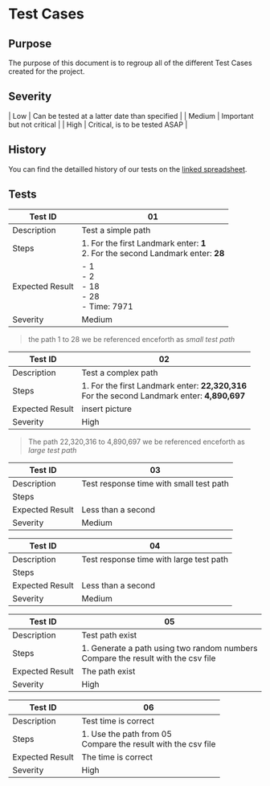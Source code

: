 # Test Cases

## Purpose

The purpose of this document is to regroup all of the different Test Cases created for the project.

## Severity

| Low | Can be tested at a latter date than specified |
| Medium | Important but not critical |
| High | Critical, is to be tested ASAP |

## History

You can find the detailled history of our tests on the [linked spreadsheet](https://docs.google.com/spreadsheets/d/1JB1lV4f822tu6zhfQbtrtQGsYIInJZw8AnJMDjYGYeo/edit?gid=0#gid=0).

## Tests

<!--

Test Template

| Test ID |  |
| --- | --- |
| Description |  |
| Steps |  |
| Expected Result |  |
| Severity |  |

 -->

| Test ID | 01 |
| --- | --- |
| Description | Test a simple path |
| Steps | 1. For the first Landmark enter: **1** <br> 2. For the second Landmark enter: **28** |
| Expected Result | - 1 <br> - 2 <br> - 18 <br> - 28 <br> - Time: 7971 |
| Severity | Medium |

> the path 1 to 28 we be referenced enceforth as *small test path*

| Test ID | 02 |
| --- | --- |
| Description | Test a complex path |
| Steps | 1. For the first Landmark enter: **22,320,316** <br> For the second Landmark enter: **4,890,697** |
| Expected Result | insert picture |
| Severity | High |

> The path 22,320,316 to 4,890,697 we be referenced enceforth as *large test path*

| Test ID | 03 |
| --- | --- |
| Description | Test response time with small test path |
| Steps |  |
| Expected Result | Less than a second |
| Severity | Medium |

| Test ID | 04 |
| --- | --- |
| Description | Test response time with large test path |
| Steps |  |
| Expected Result | Less than a second |
| Severity | Medium |

| Test ID | 05 |
| --- | --- |
| Description | Test path exist |
| Steps | 1. Generate a path using two random numbers <br> Compare the result with the csv file |
| Expected Result | The path exist |
| Severity | High |

| Test ID | 06 |
| --- | --- |
| Description | Test time is correct |
| Steps | 1. Use the path from 05 <br> Compare the result with the csv file |
| Expected Result | The time is correct |
| Severity | High |
